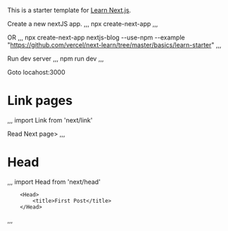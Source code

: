This is a starter template for [Learn Next.js](https://nextjs.org/learn).

Create a new nextJS app.
,,,
npx create-next-app <appname>
,,,

OR
,,,
npx create-next-app nextjs-blog --use-npm --example "https://github.com/vercel/next-learn/tree/master/basics/learn-starter"
,,,


Run dev server
,,,
npm run dev
,,,

Goto locahost:3000

# Link pages
,,,
import Link from 'next/link'

Read <Link href="/path for page"> Next page> </Link>
,,,


# Head
,,,
import Head from 'next/head'
      <Head>
        <title>Create Next App</title>
        <link rel="icon" href="/favicon.ico" />
      </Head>

        <Head>
            <title>First Post</title>
        </Head>
,,,
